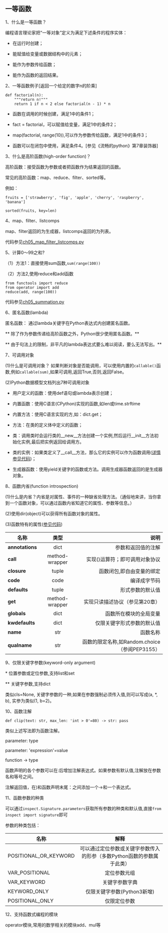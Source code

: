 ## 一等函数

1、什么是一等函数？

编程语言理论家把“一等对象”定义为满足下述条件的程序实体：

* 在运行时创建；

* 能赋值给变量或数据结构中的元素；

* 能作为参数传给函数；

* 能作为函数的返回结果。

2、一等函数例子[返回一个给定的数字n的阶乘]

```
def factorial(n):
    """return n!"""
    return 1 if n < 2 else factorial(n - 1) * n
```

* 函数在调用的时候创建，满足1中的条件1；

* fact = factorial，可以赋值给变量，满足1中的条件2；

* map(factorial, range(10)),可以作为参数传给函数，满足1中的条件3；

* 函数可以在闭包中使用，满足条件4。[参见《流畅的python》第7章装饰器]

3、什么是高阶函数(high-order function)？

高阶函数：接受函数为参数或者把函数作为结果返回的函数。

常见的高阶函数：map、reduce、filter、sorted等。

例如：

`fruits = ['strawberry', 'fig', 'apple', 'cherry', 'raspberry', 'banana']`

`sorted(fruits, key=len)`

4、map、filter、listcomps

map、filter返回的为生成器，listcomps返回的为列表。

代码参见[ch05_map_filter_listcomps.py](https://github.com/feng-hui/fluent_python_examples/blob/master/chapter_05/ch05_map_filter_listcomps.py)

5、计算0～99之和?

（1）方法1：直接使用sum函数,`sum(range(100))`

（2）方法2,使用reduce和add函数

```
from functools import reduce
from operator import add
reduce(add, range(100))
```

代码参见[ch05_summation.py](https://github.com/feng-hui/fluent_python_examples/blob/master/chapter_05/ch05_summation.py)

6、匿名函数(lambda)

匿名函数： 通过lambda关键字在Python表达式内创建匿名函数。

** 除了作为参数传递给高阶函数之外，Python很少使用匿名函数。**

** 由于句法上的限制，非平凡的lambda表达式要么难以阅读，要么无法写出。**

7、可调用对象

(1)什么是可调用对象？ 如果判断对象是否能调用，可以使用内置的`callable()`函数,例如`callable(sum)`,如果可调用,返回True,否则,返回False。

(2)Python数据模型文档列出7种可调用对象

* 用户定义的函数：使用def语句或lambda表示创建；

* 内置函数：使用C语言(CPython)实现的函数,如len或time.strftime

* 内置方法：使用C语言实现的方,如：dict.get；

* 方法：在类的定义体中定义的函数；

* 类：调用类时会运行类的__new__方法创建一个实例,然后运行__init__方法初始化实例,最后把实例返回给调用方。

* 类的实例：如果类定义了__call__方法，那么它的实例可以作为函数调用([详情参见代码](https://github.com/feng-hui/fluent_python_examples/blob/master/chapter_05/ch05_bingocall.py))；

* 生成器函数：使用yield关键字的函数或方法。调用生成器函数返回的是生成器对象。

8、函数内省(function introspection)

(1)什么是内省？内省是对属性、事件的一种缺省处理方法。（通俗地来讲，当你拿到一个函数对象，可以通过函数内省知道它的属性、参数等信息。）

(2)使用dir(object)可以获得所有函数对象的属性。

(3)函数特有的属性([参见代码](https://github.com/feng-hui/fluent_python_examples/blob/master/chapter_05/ch05_attribute_of_function.py))

| 名称 | 类型 | 说明 |
| ------------- |:-------------:| --------------------:|
| __annotations__   | dict  | 参数和返回值的注解 |
| __call__  | method-wrapper    | 实现()运算符；即可调用对象协议|
| __closure__   | tuple | 函数闭包,即自由变量的绑定|
| __code__  | code  | 编译成字节码|
| __defaults__  | tuple | 形式参数的默认值|
| __get__   | method-wrapper    | 实现只读描述协议（参见第20章）|
| __globals__   | dict  | 函数所在模块的全局变量|
| __kwdefaults__    | dict  | 仅限关键字形式参数的默认值|
| __name__  | str | 函数名称|
| __qualname__  | str   | 函数的限定名称,如Random.choice（参阅PEP3155）|

9、仅限关键字参数(keyword-only argument)

\* 位置参数或定位参数,支持list和set

** 关键字参数,支持dict

类似cls=None, 关键字参数的一种,如果在参数强制必须传入值,则可以写成(a, *, b), 实参为类似(1, b=2)。

10、函数注解

`def clip(text: str, max_len: 'int > 0'=80) -> str: pass`

类似上述写法即为函数注解。

parameter: type

parameter: 'expression'=value

function -> type

函数声明的各个参数可以在:后增加注解表达式。如果参数有默认值,注解放在参数名和等号之间。

注解返回值，在)和函数声明末尾：之间添加一个->和一个表达式。

11、函数参数的种类

可以通过`inspect.Signature.parameters`获取所有参数的种类和默认值,直接`from inspect import signature`即可

参数的种类包括：


|名称|解释|
| ------------- |:-------------:|
|POSITIONAL_OR_KEYWORD| 可以通过定位参数或关键字参数传入的形参（多数Python函数的参数属于此类）|
|VAR_POSITIONAL| 定位参数元组|
|VAR_KEYWORD| 关键字参数字典|
|KEYWORD_ONLY| 仅限关键字参数(Python3新增)|
|POSITIONAL_ONLY| 仅限定位参数|

12、支持函数式编程的模块

operator模块,常用的数学相关的模块add、mul等